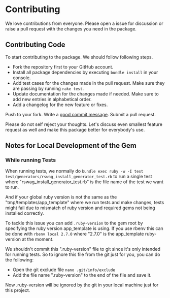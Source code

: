 # Contributing

We love contributions from everyone. Please open a issue for discussion or raise a
pull request with the changes you need in the package.

## Contributing Code
To start contributing to the package. We should follow following steps.

- Fork the repository first to your GitHub account.
- Install all package dependencies by executing `bundle install` in your console.
- Add test cases for the changes made in the pull request. Make sure they are passing by running `rake test`.
- Update documentation for the changes made if needed. Make sure to add new entries in alphabetical order.
- Add a changelog for the new feature or fixes.

Push to your fork. Write a [good commit message][commit]. Submit a pull request.

  [commit]: http://tbaggery.com/2008/04/19/a-note-about-git-commit-messages.html

Please do not self reject your thoughts. Let's discuss even smallest feature request as well and make
this package better for everybody's use.

## Notes for Local Development of the Gem

### While running Tests

When running tests, we normally do `bundle exec ruby -w -I test test/generators/rswag_install_generator_test.rb` to run a single test where "rswag_install_generator_test.rb" is the file name of the test we want to run.

And if your global ruby version is not the same as the "tmp/templates/app_template" where we run tests and make changes, tests might fail due to mismatch of ruby version and required gems not being installed correctly.

To tackle this issue you can add `.ruby-version` to the gem root by specifying the ruby version app_template is using. If you use rbenv this can be done with `rbenv local 2.7.0` where "2.7.0" is the app_template ruby-version at the moment.

We shouldn't commit this ".ruby-version" file to git since it's only intended for running tests. So to ignore this file from the git just for you, you can do the following:

- Open the git exclude file `nano .git/info/exclude`
- Add the file name ".ruby-version" to the end of the file and save it.

Now .ruby-version will be ignored by the git in your local machine just for this project.
